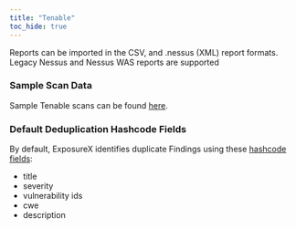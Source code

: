 ```yaml
---
title: "Tenable"
toc_hide: true
---
```

Reports can be imported in the CSV, and .nessus (XML) report formats.
Legacy Nessus and Nessus WAS reports are supported

### Sample Scan Data
Sample Tenable scans can be found [here](https://github.com/ExposureX/django-ExposureX/tree/master/unittests/scans/tenable).

### Default Deduplication Hashcode Fields
By default, ExposureX identifies duplicate Findings using these [hashcode fields](https://docs.exposurex.com/en/working_with_findings/finding_deduplication/about_deduplication/):

- title
- severity
- vulnerability ids
- cwe
- description
